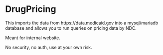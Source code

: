 # DrugPricing

This imports the data from https://data.medicaid.gov into a mysql/mariadb database and allows you to run queries on pricing data by NDC.

Meant for internal website.

No security, no auth, use at your own risk.
